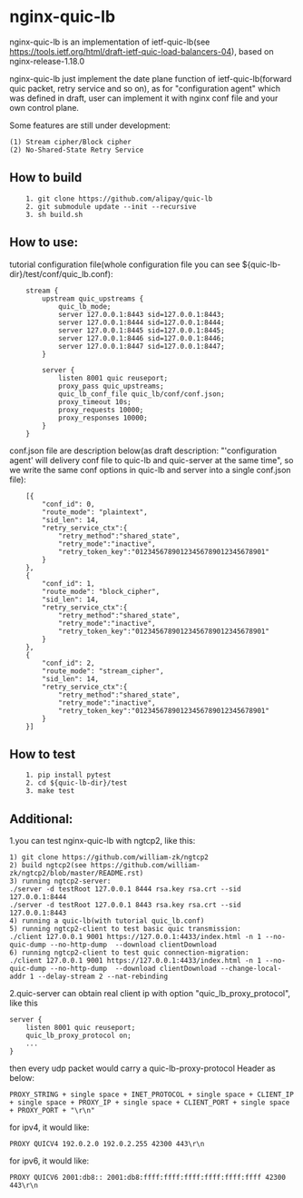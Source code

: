 nginx-quic-lb
====
nginx-quic-lb is an implementation of ietf-quic-lb(see https://tools.ietf.org/html/draft-ietf-quic-load-balancers-04), based on nginx-release-1.18.0

nginx-quic-lb just implement the date plane function of ietf-quic-lb(forward quic packet, retry service and so on), as for "configuration agent" which was defined in draft, user can implement it with nginx conf file and your own control plane.

Some features are still under development:
```
(1) Stream cipher/Block cipher
(2) No-Shared-State Retry Service
```

How to build
----
```
    1. git clone https://github.com/alipay/quic-lb 
    2. git submodule update --init --recursive
    3. sh build.sh
```

How to use:
----
tutorial configuration file(whole configuration file you can see ${quic-lb-dir}/test/conf/quic_lb.conf):
```
    stream {
        upstream quic_upstreams {
            quic_lb_mode;
            server 127.0.0.1:8443 sid=127.0.0.1:8443;
            server 127.0.0.1:8444 sid=127.0.0.1:8444;
            server 127.0.0.1:8445 sid=127.0.0.1:8445;
            server 127.0.0.1:8446 sid=127.0.0.1:8446;
            server 127.0.0.1:8447 sid=127.0.0.1:8447;
        }

        server {
            listen 8001 quic reuseport;
            proxy_pass quic_upstreams;
            quic_lb_conf_file quic_lb/conf/conf.json;
            proxy_timeout 10s;
            proxy_requests 10000;
            proxy_responses 10000;
        }
    }
```
conf.json file are description below(as draft description: "'configuration agent' will delivery conf file to quic-lb and quic-server at the same time", so we write the same conf options in quic-lb and server into a single conf.json file):
```
    [{
        "conf_id": 0,
        "route_mode": "plaintext",
        "sid_len": 14,
        "retry_service_ctx":{
            "retry_method":"shared_state",
            "retry_mode":"inactive",
            "retry_token_key":"01234567890123456789012345678901"
        }
    },
    {
        "conf_id": 1,
        "route_mode": "block_cipher",
        "sid_len": 14,
        "retry_service_ctx":{
            "retry_method":"shared_state",
            "retry_mode":"inactive",
            "retry_token_key":"01234567890123456789012345678901"
        }
    },
    {
        "conf_id": 2,
        "route_mode": "stream_cipher",
        "sid_len": 14,
        "retry_service_ctx":{
            "retry_method":"shared_state",
            "retry_mode":"inactive",
            "retry_token_key":"01234567890123456789012345678901"
        }
    }]
```

How to test
----
```
    1. pip install pytest
    2. cd ${quic-lb-dir}/test
    3. make test
```

Additional:
----
1.you can test nginx-quic-lb with ngtcp2, like this:
```
1) git clone https://github.com/william-zk/ngtcp2
2) build ngtcp2(see https://github.com/william-zk/ngtcp2/blob/master/README.rst)
3) running ngtcp2-server:
./server -d testRoot 127.0.0.1 8444 rsa.key rsa.crt --sid 127.0.0.1:8444
./server -d testRoot 127.0.0.1 8443 rsa.key rsa.crt --sid 127.0.0.1:8443
4) running a quic-lb(with tutorial quic_lb.conf)
5) running ngtcp2-client to test basic quic transmission:
./client 127.0.0.1 9001 https://127.0.0.1:4433/index.html -n 1 --no-quic-dump --no-http-dump  --download clientDownload
6) running ngtcp2-client to test quic connection-migration:
./client 127.0.0.1 9001 https://127.0.0.1:4433/index.html -n 1 --no-quic-dump --no-http-dump  --download clientDownload --change-local-addr 1 --delay-stream 2 --nat-rebinding
```

2.quic-server can obtain real client ip with option "quic_lb_proxy_protocol", like this
```
server {
    listen 8001 quic reuseport;
    quic_lb_proxy_protocol on;
    ...
}
```
then every udp packet would carry a quic-lb-proxy-protocol Header as below:
```
PROXY_STRING + single space + INET_PROTOCOL + single space + CLIENT_IP + single space + PROXY_IP + single space + CLIENT_PORT + single space + PROXY_PORT + "\r\n"
```

for ipv4, it would like:
```
PROXY QUICV4 192.0.2.0 192.0.2.255 42300 443\r\n
```

for ipv6, it would like:
```
PROXY QUICV6 2001:db8:: 2001:db8:ffff:ffff:ffff:ffff:ffff:ffff 42300 443\r\n
```
